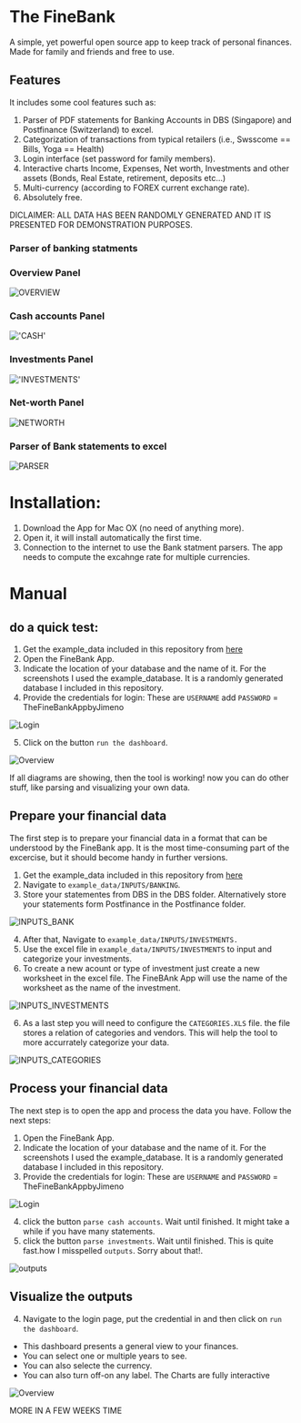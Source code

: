 # The FineBank

A simple, yet powerful open source app to keep track of personal finances. Made for family and friends and free to use.

## Features

It includes some cool features such as:

1. Parser of PDF statements for Banking Accounts in DBS (Singapore) and Postfinance (Switzerland) to excel.
2. Categorization of transactions from typical retailers (i.e., Swsscome == Bills, Yoga == Health)
3. Login interface (set password for family members).
4. Interactive charts Income, Expenses, Net worth, Investments and other assets (Bonds, Real Estate, retirement, deposits etc...)
5. Multi-currency (according to FOREX current exchange rate).
6. Absolutely free.

DICLAIMER: ALL DATA HAS BEEN RANDOMLY GENERATED AND IT IS PRESENTED FOR DEMONSTRATION PURPOSES.

### Parser of banking statments

### Overview Panel

![OVERVIEW](https://github.com/JIMENOFONSECA/FineBank/raw/master/screenshots/all/Screenshot%202019-04-19%20at%2010.52.09%20AM.png)

### Cash accounts Panel

!['CASH'](https://github.com/JIMENOFONSECA/FineBank/raw/master/screenshots/all/Screenshot%202019-04-19%20at%2010.04.22%20AM.png)

### Investments Panel

!['INVESTMENTS'](https://github.com/JIMENOFONSECA/FineBank/raw/master/screenshots/all/Screenshot%202019-04-19%20at%2010.04.45%20AM.png)

### Net-worth Panel

![NETWORTH](https://github.com/JIMENOFONSECA/FineBank/raw/master/screenshots/all/Screenshot%202019-04-19%20at%2010.04.56%20AM.png)

### Parser of Bank statements to excel

![PARSER](https://github.com/JIMENOFONSECA/FineBank/raw/master/screenshots/all/parser2.png)

# Installation:

1. Download the App for Mac OX (no need of anything more).
2. Open it, it will install automatically the first time.
3. Connection to the internet to use the Bank statment parsers. The app needs to compute the excahnge rate for multiple currencies.

# Manual

## do a quick test:

1. Get the example_data included in this repository from [here](https://github.com/JIMENOFONSECA/FineBank/raw/master/example_data/example_data.zip)
2. Open the FineBank App.
3. Indicate the location of your database and the name of it. For the screenshots I used the example_database. It is a randomly generated database I included in this repository. 
4. Provide the credentials for login: These are `USERNAME` add `PASSWORD` = TheFineBankAppbyJimeno

![Login](https://github.com/JIMENOFONSECA/FineBank/raw/master/screenshots/Login/login.gif)

5. Click on the button `run the dashboard`.

![Overview](https://github.com/JIMENOFONSECA/FineBank/raw/master/screenshots/Overview%20tab/overview.gif)

If all diagrams are showing, then the tool is working! now you can do other stuff, like parsing and visualizing your own data.

## Prepare your financial data

The first step is to prepare your financial data in a format that can be understood by the FineBank app. It is the most time-consuming part of the excercise, but it should become handy in further versions.

1. Get the example_data included in this repository from [here](https://github.com/JIMENOFONSECA/FineBank/raw/master/example_data/example_data.zip)
2. Navigate to `example_data/INPUTS/BANKING`.
3. Store your statementes from DBS in the DBS folder. Alternatively store your statements form Postfinance in the Postfinance folder.

![INPUTS_BANK](https://github.com/JIMENOFONSECA/FineBank/raw/master/screenshots/input%20bank%20folder/bank2.gif)

4. After that, Navigate to `example_data/INPUTS/INVESTMENTS.`
5. Use the excel file in `example_data/INPUTS/INVESTMENTS` to input and categorize your investments.
6. To create a new acount or type of investment just create a new worksheet in the excel file. The FineBAnk App will use the name of the worksheet as the name of the investment.

![INPUTS_INVESTMENTS](https://github.com/JIMENOFONSECA/FineBank/raw/master/screenshots/input%20investments/investments.gif)

6. As a last step you will need to configure the `CATEGORIES.XLS` file. the file stores a relation of categories and vendors. This will help the tool to more accurrately categorize your data.

![INPUTS_CATEGORIES](https://github.com/JIMENOFONSECA/FineBank/raw/master/screenshots/input%20categories/categories.gif)


## Process your financial data

The next step is to open the app and process the data you have. Follow the next steps:

1. Open the FineBank App.
2. Indicate the location of your database and the name of it. For the screenshots I used the example_database. It is a randomly generated database I included in this repository. 
3. Provide the credentials for login: These are `USERNAME` and `PASSWORD` = TheFineBankAppbyJimeno

![Login](https://github.com/JIMENOFONSECA/FineBank/raw/master/screenshots/Login/login.gif)

4. click the button `parse cash accounts`. Wait until finished. It might take a while if you have many statements.
5. click the button `parse investments`. Wait until finished. This is quite fast.how I misspelled `outputs`. Sorry about that!.

![outputs](https://github.com/JIMENOFONSECA/FineBank/raw/master/screenshots/Outputs/outputs.gif)


## Visualize the outputs

4. Navigate to the login page, put the credential in and then click on `run the dashboard`.
 - This dashboard presents a general view to your finances. 
 - You can select one or multiple years to see.
 - You can also selecte the currency.
 - You can also turn off-on any label. The Charts are fully interactive

![Overview](https://github.com/JIMENOFONSECA/FineBank/raw/master/screenshots/Overview%20tab/overview.gif)

MORE IN A FEW WEEKS TIME
